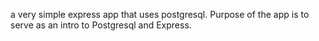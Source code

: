 a very simple express app that uses postgresql. Purpose of the app is to serve as an intro to Postgresql and Express. 
